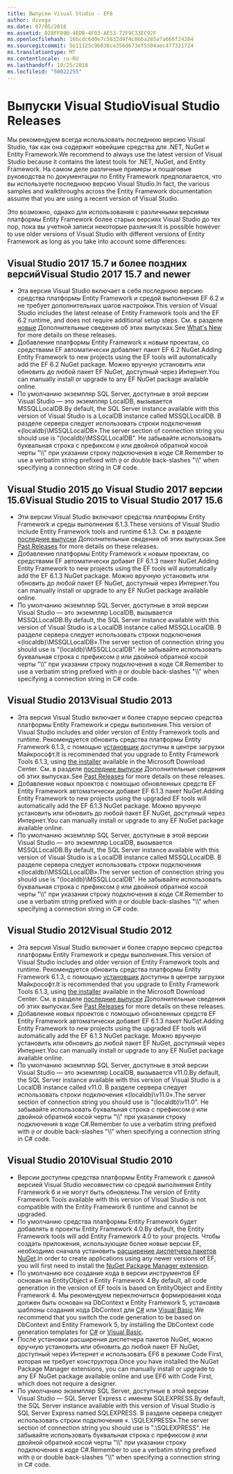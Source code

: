 ```yaml
---
title: Выпуски Visual Studio - EF6
author: divega
ms.date: 07/05/2018
ms.assetid: 028FF890-4EDB-4F03-AE53-72F9C33EC92F
ms.openlocfilehash: 16bcdc6d0e7c5632d4f4c06ba285a7a666f24204
ms.sourcegitcommit: 5e11125c9b838ce356d673ef5504aec477321724
ms.translationtype: MT
ms.contentlocale: ru-RU
ms.lasthandoff: 10/25/2018
ms.locfileid: "50022255"
---
```

# <a name="visual-studio-releases"></a><span data-ttu-id="02c3e-102">Выпуски Visual Studio</span><span class="sxs-lookup"><span data-stu-id="02c3e-102">Visual Studio Releases</span></span>

<span data-ttu-id="02c3e-103">Мы рекомендуем всегда использовать последнюю версию Visual Studio, так как она содержит новейшие средства для .NET, NuGet и Entity Framework.</span><span class="sxs-lookup"><span data-stu-id="02c3e-103">We recommend to always use the latest version of Visual Studio because it contains the latest tools for .NET, NuGet, and Entity Framework.</span></span>
<span data-ttu-id="02c3e-104">На самом деле различные примеры и пошаговые руководства по документации по Entity Framework предполагается, что вы используете последнюю версию Visual Studio.</span><span class="sxs-lookup"><span data-stu-id="02c3e-104">In fact, the various samples and walkthroughs across the Entity Framework documentation assume that you are using a recent version of Visual Studio.</span></span>

<span data-ttu-id="02c3e-105">Это возможно, однако для использования с различными версиями платформы Entity Framework более старых версиях Visual Studio до тех пор, пока вы учетной записи некоторые различия:</span><span class="sxs-lookup"><span data-stu-id="02c3e-105">It is possible however to use older versions of Visual Studio with different versions of Entity Framework as long as you take into account some differences:</span></span>

## <a name="visual-studio-2017-157-and-newer"></a><span data-ttu-id="02c3e-106">Visual Studio 2017 15.7 и более поздних версий</span><span class="sxs-lookup"><span data-stu-id="02c3e-106">Visual Studio 2017 15.7 and newer</span></span>

- <span data-ttu-id="02c3e-107">Эта версия Visual Studio включает в себя последнюю версию средства платформы Entity Framework и средой выполнения EF 6.2 и не требует дополнительных шагов настройки.</span><span class="sxs-lookup"><span data-stu-id="02c3e-107">This version of Visual Studio includes the latest release of Entity Framework tools and the EF 6.2 runtime, and does not require additional setup steps.</span></span>
<span data-ttu-id="02c3e-108">См. в разделе [новые](~/ef6/what-is-new/index.md) Дополнительные сведения об этих выпусках.</span><span class="sxs-lookup"><span data-stu-id="02c3e-108">See [What's New](~/ef6/what-is-new/index.md) for more details on these releases.</span></span>
- <span data-ttu-id="02c3e-109">Добавление платформы Entity Framework к новым проектам, со средствами EF автоматически добавляет пакет EF 6.2 NuGet.</span><span class="sxs-lookup"><span data-stu-id="02c3e-109">Adding Entity Framework to new projects using the EF tools will automatically add the EF 6.2 NuGet package.</span></span>
<span data-ttu-id="02c3e-110">Можно вручную установить или обновить до любой пакет EF NuGet, доступный через Интернет.</span><span class="sxs-lookup"><span data-stu-id="02c3e-110">You can manually install or upgrade to any EF NuGet package available online.</span></span>
- <span data-ttu-id="02c3e-111">По умолчанию экземпляр SQL Server, доступные в этой версии Visual Studio — это экземпляр LocalDB, вызывается MSSQLLocalDB.</span><span class="sxs-lookup"><span data-stu-id="02c3e-111">By default, the SQL Server instance available with this version of Visual Studio is a LocalDB instance called MSSQLLocalDB.</span></span>
<span data-ttu-id="02c3e-112">В разделе сервера следует использовать строки подключения «(localdb)\\MSSQLLocalDB».</span><span class="sxs-lookup"><span data-stu-id="02c3e-112">The server section of connection string you should use is "(localdb)\\MSSQLLocalDB".</span></span>
<span data-ttu-id="02c3e-113">Не забывайте использовать буквальная строка с префиксом `@` или двойной обратной косой черты "\\\\" при указании строку подключения в коде C#.</span><span class="sxs-lookup"><span data-stu-id="02c3e-113">Remember to use a verbatim string prefixed with `@` or double back-slashes "\\\\" when specifying a connection string in C# code.</span></span>  


## <a name="visual-studio-2015-to-visual-studio-2017-156"></a><span data-ttu-id="02c3e-114">Visual Studio 2015 до Visual Studio 2017 версии 15.6</span><span class="sxs-lookup"><span data-stu-id="02c3e-114">Visual Studio 2015 to Visual Studio 2017 15.6</span></span>

- <span data-ttu-id="02c3e-115">Эти версии Visual Studio включают средства платформы Entity Framework и среды выполнения 6.1.3.</span><span class="sxs-lookup"><span data-stu-id="02c3e-115">These versions of Visual Studio include Entity Framework tools and runtime 6.1.3.</span></span>
<span data-ttu-id="02c3e-116">См. в разделе [последние выпуски](~/ef6/what-is-new/past-releases.md#ef-613) Дополнительные сведения об этих выпусках.</span><span class="sxs-lookup"><span data-stu-id="02c3e-116">See [Past Releases](~/ef6/what-is-new/past-releases.md#ef-613) for more details on these releases.</span></span>
- <span data-ttu-id="02c3e-117">Добавление платформы Entity Framework к новым проектам, со средствами EF автоматически добавит EF 6.1.3 пакет NuGet.</span><span class="sxs-lookup"><span data-stu-id="02c3e-117">Adding Entity Framework to new projects using the EF tools will automatically add the EF 6.1.3 NuGet package.</span></span>
<span data-ttu-id="02c3e-118">Можно вручную установить или обновить до любой пакет EF NuGet, доступный через Интернет.</span><span class="sxs-lookup"><span data-stu-id="02c3e-118">You can manually install or upgrade to any EF NuGet package available online.</span></span>
- <span data-ttu-id="02c3e-119">По умолчанию экземпляр SQL Server, доступные в этой версии Visual Studio — это экземпляр LocalDB, вызывается MSSQLLocalDB.</span><span class="sxs-lookup"><span data-stu-id="02c3e-119">By default, the SQL Server instance available with this version of Visual Studio is a LocalDB instance called MSSQLLocalDB.</span></span>
<span data-ttu-id="02c3e-120">В разделе сервера следует использовать строки подключения «(localdb)\\MSSQLLocalDB».</span><span class="sxs-lookup"><span data-stu-id="02c3e-120">The server section of connection string you should use is "(localdb)\\MSSQLLocalDB".</span></span>
<span data-ttu-id="02c3e-121">Не забывайте использовать буквальная строка с префиксом `@` или двойной обратной косой черты "\\\\" при указании строку подключения в коде C#.</span><span class="sxs-lookup"><span data-stu-id="02c3e-121">Remember to use a verbatim string prefixed with `@` or double back-slashes "\\\\" when specifying a connection string in C# code.</span></span>  


## <a name="visual-studio-2013"></a><span data-ttu-id="02c3e-122">Visual Studio 2013</span><span class="sxs-lookup"><span data-stu-id="02c3e-122">Visual Studio 2013</span></span>
- <span data-ttu-id="02c3e-123">Эта версия Visual Studio включает и более старую версию средства платформы Entity Framework и среды выполнения.</span><span class="sxs-lookup"><span data-stu-id="02c3e-123">This version of Visual Studio includes and older version of Entity Framework tools and runtime.</span></span>
<span data-ttu-id="02c3e-124">Рекомендуется обновить средства платформы Entity Framework 6.1.3, с помощью [установщик](https://www.microsoft.com/download/details.aspx?id=40762) доступны в центре загрузки Майкрософт.</span><span class="sxs-lookup"><span data-stu-id="02c3e-124">It is recommended that you upgrade to Entity Framework Tools 6.1.3, using [the installer](https://www.microsoft.com/download/details.aspx?id=40762) available in the Microsoft Download Center.</span></span>
<span data-ttu-id="02c3e-125">См. в разделе [последние выпуски](~/ef6/what-is-new/past-releases.md#ef-613) Дополнительные сведения об этих выпусках.</span><span class="sxs-lookup"><span data-stu-id="02c3e-125">See [Past Releases](~/ef6/what-is-new/past-releases.md#ef-613) for more details on these releases.</span></span>
- <span data-ttu-id="02c3e-126">Добавление новых проектов с помощью обновленных средств EF Entity Framework автоматически добавит EF 6.1.3 пакет NuGet.</span><span class="sxs-lookup"><span data-stu-id="02c3e-126">Adding Entity Framework to new projects using the upgraded EF tools will automatically add the EF 6.1.3 NuGet package.</span></span>
<span data-ttu-id="02c3e-127">Можно вручную установить или обновить до любой пакет EF NuGet, доступный через Интернет.</span><span class="sxs-lookup"><span data-stu-id="02c3e-127">You can manually install or upgrade to any EF NuGet package available online.</span></span>
- <span data-ttu-id="02c3e-128">По умолчанию экземпляр SQL Server, доступные в этой версии Visual Studio — это экземпляр LocalDB, вызывается MSSQLLocalDB.</span><span class="sxs-lookup"><span data-stu-id="02c3e-128">By default, the SQL Server instance available with this version of Visual Studio is a LocalDB instance called MSSQLLocalDB.</span></span>
<span data-ttu-id="02c3e-129">В разделе сервера следует использовать строки подключения «(localdb)\\MSSQLLocalDB».</span><span class="sxs-lookup"><span data-stu-id="02c3e-129">The server section of connection string you should use is "(localdb)\\MSSQLLocalDB".</span></span>
<span data-ttu-id="02c3e-130">Не забывайте использовать буквальная строка с префиксом `@` или двойной обратной косой черты "\\\\" при указании строку подключения в коде C#.</span><span class="sxs-lookup"><span data-stu-id="02c3e-130">Remember to use a verbatim string prefixed with `@` or double back-slashes "\\\\" when specifying a connection string in C# code.</span></span>  

## <a name="visual-studio-2012"></a><span data-ttu-id="02c3e-131">Visual Studio 2012</span><span class="sxs-lookup"><span data-stu-id="02c3e-131">Visual Studio 2012</span></span>

- <span data-ttu-id="02c3e-132">Эта версия Visual Studio включает и более старую версию средства платформы Entity Framework и среды выполнения.</span><span class="sxs-lookup"><span data-stu-id="02c3e-132">This version of Visual Studio includes and older version of Entity Framework tools and runtime.</span></span>
<span data-ttu-id="02c3e-133">Рекомендуется обновить средства платформы Entity Framework 6.1.3, с помощью [установщик](https://www.microsoft.com/download/details.aspx?id=40762) доступны в центре загрузки Майкрософт.</span><span class="sxs-lookup"><span data-stu-id="02c3e-133">It is recommended that you upgrade to Entity Framework Tools 6.1.3, using [the installer](https://www.microsoft.com/download/details.aspx?id=40762) available in the Microsoft Download Center.</span></span>
<span data-ttu-id="02c3e-134">См. в разделе [последние выпуски](~/ef6/what-is-new/past-releases.md#ef-613) Дополнительные сведения об этих выпусках.</span><span class="sxs-lookup"><span data-stu-id="02c3e-134">See [Past Releases](~/ef6/what-is-new/past-releases.md#ef-613) for more details on these releases.</span></span>
- <span data-ttu-id="02c3e-135">Добавление новых проектов с помощью обновленных средств EF Entity Framework автоматически добавит EF 6.1.3 пакет NuGet.</span><span class="sxs-lookup"><span data-stu-id="02c3e-135">Adding Entity Framework to new projects using the upgraded EF tools will automatically add the EF 6.1.3 NuGet package.</span></span>
<span data-ttu-id="02c3e-136">Можно вручную установить или обновить до любой пакет EF NuGet, доступный через Интернет.</span><span class="sxs-lookup"><span data-stu-id="02c3e-136">You can manually install or upgrade to any EF NuGet package available online.</span></span>
- <span data-ttu-id="02c3e-137">По умолчанию экземпляр SQL Server, доступные в этой версии Visual Studio — это экземпляр LocalDB, вызывается v11.0.</span><span class="sxs-lookup"><span data-stu-id="02c3e-137">By default, the SQL Server instance available with this version of Visual Studio is a LocalDB instance called v11.0.</span></span>
<span data-ttu-id="02c3e-138">В разделе сервера следует использовать строки подключения «(localdb)\\v11.0».</span><span class="sxs-lookup"><span data-stu-id="02c3e-138">The server section of connection string you should use is "(localdb)\\v11.0".</span></span>
<span data-ttu-id="02c3e-139">Не забывайте использовать буквальная строка с префиксом `@` или двойной обратной косой черты "\\\\" при указании строку подключения в коде C#.</span><span class="sxs-lookup"><span data-stu-id="02c3e-139">Remember to use a verbatim string prefixed with `@` or double back-slashes "\\\\" when specifying a connection string in C# code.</span></span>  

## <a name="visual-studio-2010"></a><span data-ttu-id="02c3e-140">Visual Studio 2010</span><span class="sxs-lookup"><span data-stu-id="02c3e-140">Visual Studio 2010</span></span>

- <span data-ttu-id="02c3e-141">Версии доступны средства платформы Entity Framework с данной версией Visual Studio несовместим со средой выполнения Entity Framework 6 и не могут быть обновлены.</span><span class="sxs-lookup"><span data-stu-id="02c3e-141">The version of Entity Framework Tools available with this version of Visual Studio is not compatible with the Entity Framework 6 runtime and cannot be upgraded.</span></span>
- <span data-ttu-id="02c3e-142">По умолчанию средства платформы Entity Framework будет добавлять в проекты Entity Framework 4.0.</span><span class="sxs-lookup"><span data-stu-id="02c3e-142">By default, the Entity Framework tools will add Entity Framework 4.0 to your projects.</span></span>
<span data-ttu-id="02c3e-143">Чтобы создать приложения, использующие более новые версии EF, необходимо сначала установить [расширение диспетчера пакетов NuGet](https://marketplace.visualstudio.com/items?itemName=NuGetTeam.NuGetPackageManager).</span><span class="sxs-lookup"><span data-stu-id="02c3e-143">In order to create applications using any newer versions of EF, you will first need to install the [NuGet Package Manager extension](https://marketplace.visualstudio.com/items?itemName=NuGetTeam.NuGetPackageManager).</span></span>
- <span data-ttu-id="02c3e-144">По умолчанию все создание кода в версии инструментов EF основан на EntityObject и Entity Framework 4.</span><span class="sxs-lookup"><span data-stu-id="02c3e-144">By default, all code generation in the version of EF tools is based on EntityObject and Entity Framework 4.</span></span>
<span data-ttu-id="02c3e-145">Мы рекомендуем переключиться формирования кода должен быть основан на DbContext и Entity Framework 5, установив шаблоны создания кода DbContext для [C#](https://marketplace.visualstudio.com/items?itemName=EntityFrameworkTeam.EF5xDbContextGeneratorforC) или [Visual Basic](https://marketplace.visualstudio.com/items?itemName=EntityFrameworkTeam.EF5xDbContextGeneratorforVBNET).</span><span class="sxs-lookup"><span data-stu-id="02c3e-145">We recommend that you switch the code generation to be based on DbContext and Entity Framework 5, by installing the DbContext code generation templates for [C#](https://marketplace.visualstudio.com/items?itemName=EntityFrameworkTeam.EF5xDbContextGeneratorforC) or [Visual Basic](https://marketplace.visualstudio.com/items?itemName=EntityFrameworkTeam.EF5xDbContextGeneratorforVBNET).</span></span>
- <span data-ttu-id="02c3e-146">После установки расширения диспетчера пакетов NuGet, можно вручную установить или обновить до любой пакет EF NuGet, доступный через Интернет и использовать EF6 в режиме Code First, которая не требует конструктора.</span><span class="sxs-lookup"><span data-stu-id="02c3e-146">Once you have installed the NuGet Package Manager extensions, you can manually install or upgrade to any EF NuGet package available online and use EF6 with Code First, which does not require a designer.</span></span>
- <span data-ttu-id="02c3e-147">По умолчанию экземпляр SQL Server, доступные в этой версии Visual Studio — SQL Server Express с именем SQLEXPRESS.</span><span class="sxs-lookup"><span data-stu-id="02c3e-147">By default, the SQL Server instance available with this version of Visual Studio is SQL Server Express named SQLEXPRESS.</span></span>
<span data-ttu-id="02c3e-148">В разделе сервера следует использовать строки подключения «. \\SQLEXPRESS».</span><span class="sxs-lookup"><span data-stu-id="02c3e-148">The server section of connection string you should use is ".\\SQLEXPRESS".</span></span>
<span data-ttu-id="02c3e-149">Не забывайте использовать буквальная строка с префиксом `@` или двойной обратной косой черты "\\\\" при указании строку подключения в коде C#.</span><span class="sxs-lookup"><span data-stu-id="02c3e-149">Remember to use a verbatim string prefixed with `@` or double back-slashes "\\\\" when specifying a connection string in C# code.</span></span>

